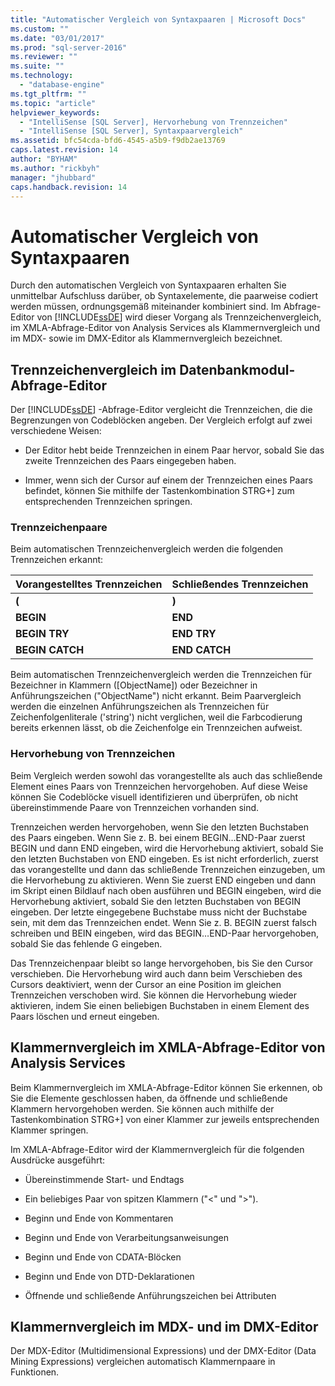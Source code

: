 ```yaml
---
title: "Automatischer Vergleich von Syntaxpaaren | Microsoft Docs"
ms.custom: ""
ms.date: "03/01/2017"
ms.prod: "sql-server-2016"
ms.reviewer: ""
ms.suite: ""
ms.technology: 
  - "database-engine"
ms.tgt_pltfrm: ""
ms.topic: "article"
helpviewer_keywords: 
  - "IntelliSense [SQL Server], Hervorhebung von Trennzeichen"
  - "IntelliSense [SQL Server], Syntaxpaarvergleich"
ms.assetid: bfc54cda-bfd6-4545-a5b9-f9db2ae13769
caps.latest.revision: 14
author: "BYHAM"
ms.author: "rickbyh"
manager: "jhubbard"
caps.handback.revision: 14
---
```

# Automatischer Vergleich von Syntaxpaaren
  Durch den automatischen Vergleich von Syntaxpaaren erhalten Sie unmittelbar Aufschluss darüber, ob Syntaxelemente, die paarweise codiert werden müssen, ordnungsgemäß miteinander kombiniert sind. Im Abfrage-Editor von [!INCLUDE[ssDE](../../includes/ssde-md.md)] wird dieser Vorgang als Trennzeichenvergleich, im XMLA-Abfrage-Editor von Analysis Services als Klammernvergleich und im MDX- sowie im DMX-Editor als Klammernvergleich bezeichnet.  
  
## Trennzeichenvergleich im Datenbankmodul-Abfrage-Editor  
 Der [!INCLUDE[ssDE](../../includes/ssde-md.md)] -Abfrage-Editor vergleicht die Trennzeichen, die die Begrenzungen von Codeblöcken angeben. Der Vergleich erfolgt auf zwei verschiedene Weisen:  
  
-   Der Editor hebt beide Trennzeichen in einem Paar hervor, sobald Sie das zweite Trennzeichen des Paars eingegeben haben.  
  
-   Immer, wenn sich der Cursor auf einem der Trennzeichen eines Paars befindet, können Sie mithilfe der Tastenkombination STRG+] zum entsprechenden Trennzeichen springen.  
  
### Trennzeichenpaare  
 Beim automatischen Trennzeichenvergleich werden die folgenden Trennzeichen erkannt:  
  
|Vorangestelltes Trennzeichen|Schließendes Trennzeichen|  
|--------------------|-----------------------|  
|**(**|**)**|  
|**BEGIN**|**END**|  
|**BEGIN TRY**|**END TRY**|  
|**BEGIN CATCH**|**END CATCH**|  
  
 Beim automatischen Trennzeichenvergleich werden die Trennzeichen für Bezeichner in Klammern ([ObjectName]) oder Bezeichner in Anführungszeichen ("ObjectName") nicht erkannt. Beim Paarvergleich werden die einzelnen Anführungszeichen als Trennzeichen für Zeichenfolgenliterale ('string') nicht verglichen, weil die Farbcodierung bereits erkennen lässt, ob die Zeichenfolge ein Trennzeichen aufweist.  
  
### Hervorhebung von Trennzeichen  
 Beim Vergleich werden sowohl das vorangestellte als auch das schließende Element eines Paars von Trennzeichen hervorgehoben. Auf diese Weise können Sie Codeblöcke visuell identifizieren und überprüfen, ob nicht übereinstimmende Paare von Trennzeichen vorhanden sind.  
  
 Trennzeichen werden hervorgehoben, wenn Sie den letzten Buchstaben des Paars eingeben. Wenn Sie z. B. bei einem BEGIN…END-Paar zuerst BEGIN und dann END eingeben, wird die Hervorhebung aktiviert, sobald Sie den letzten Buchstaben von END eingeben. Es ist nicht erforderlich, zuerst das vorangestellte und dann das schließende Trennzeichen einzugeben, um die Hervorhebung zu aktivieren. Wenn Sie zuerst END eingeben und dann im Skript einen Bildlauf nach oben ausführen und BEGIN eingeben, wird die Hervorhebung aktiviert, sobald Sie den letzten Buchstaben von BEGIN eingeben. Der letzte eingegebene Buchstabe muss nicht der Buchstabe sein, mit dem das Trennzeichen endet. Wenn Sie z. B. BEGIN zuerst falsch schreiben und BEIN eingeben, wird das BEGIN…END-Paar hervorgehoben, sobald Sie das fehlende G eingeben.  
  
 Das Trennzeichenpaar bleibt so lange hervorgehoben, bis Sie den Cursor verschieben. Die Hervorhebung wird auch dann beim Verschieben des Cursors deaktiviert, wenn der Cursor an eine Position im gleichen Trennzeichen verschoben wird. Sie können die Hervorhebung wieder aktivieren, indem Sie einen beliebigen Buchstaben in einem Element des Paars löschen und erneut eingeben.  
  
## Klammernvergleich im XMLA-Abfrage-Editor von Analysis Services  
 Beim Klammernvergleich im XMLA-Abfrage-Editor können Sie erkennen, ob Sie die Elemente geschlossen haben, da öffnende und schließende Klammern hervorgehoben werden. Sie können auch mithilfe der Tastenkombination STRG+] von einer Klammer zur jeweils entsprechenden Klammer springen.  
  
 Im XMLA-Abfrage-Editor wird der Klammernvergleich für die folgenden Ausdrücke ausgeführt:  
  
-   Übereinstimmende Start- und Endtags  
  
-   Ein beliebiges Paar von spitzen Klammern ("\<" und ">").  
  
-   Beginn und Ende von Kommentaren  
  
-   Beginn und Ende von Verarbeitungsanweisungen  
  
-   Beginn und Ende von CDATA-Blöcken  
  
-   Beginn und Ende von DTD-Deklarationen  
  
-   Öffnende und schließende Anführungszeichen bei Attributen  
  
## Klammernvergleich im MDX- und im DMX-Editor  
 Der MDX-Editor (Multidimensional Expressions) und der DMX-Editor (Data Mining Expressions) vergleichen automatisch Klammernpaare in Funktionen.  
  
  